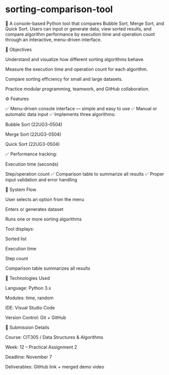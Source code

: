 # sorting-comparison-tool
📘 A console-based Python tool that compares Bubble Sort, Merge Sort, and Quick Sort. Users can input or generate data, view sorted results, and compare algorithm performance by execution time and operation count through an interactive, menu-driven interface.

🎯 Objectives

Understand and visualize how different sorting algorithms behave.

Measure the execution time and operation count for each algorithm.

Compare sorting efficiency for small and large datasets.

Practice modular programming, teamwork, and GitHub collaboration.


⚙️ Features

✅ Menu-driven console interface — simple and easy to use
✅ Manual or automatic data input
✅ Implements three algorithms:

Bubble Sort (22UG3-0504)

Merge Sort (22UG3-0504)

Quick Sort (22UG3-0504)

✅ Performance tracking:

Execution time (seconds)

Step/operation count
✅ Comparison table to summarize all results
✅ Proper input validation and error handling

🧠 System Flow

User selects an option from the menu

Enters or generates dataset

Runs one or more sorting algorithms

Tool displays:

Sorted list

Execution time

Step count

Comparison table summarizes all results


🧰 Technologies Used

Language: Python 3.x

Modules: time, random

IDE: Visual Studio Code

Version Control: Git + GitHub


📅 Submission Details

Course: CIT305 / Data Structures & Algorithms

Week: 12 – Practical Assignment 2

Deadline: November 7

Deliverables: GitHub link + merged demo video
